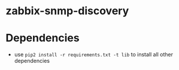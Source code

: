 zabbix-snmp-discovery
=====================

# Dependencies
 - use `pip2 install -r requirements.txt -t lib` to install all other dependencies
